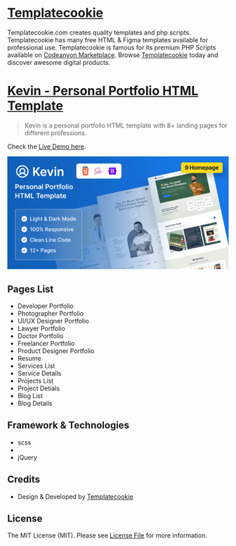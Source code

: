 # [Templatecookie](https://templatecookie.com)
Templatecookie.com creates quality templates and php scripts. Templatecookie has many free HTML & Figma templates available for professional use. Templatecookie is famous for its premium PHP Scripts available on [Codeanyon Marketplace](https://codecanyon.net/user/templatecookie). Browse [Templatecookie](https://templatecookie.com) today and discover awesome digital products.

# [Kevin - Personal Portfolio HTML Template](https://www.templatecookie.com/products)

> Kevin is a personal portfolio HTML template with 8+ landing pages for different professions.

Check the [Live Demo here](https://kevin-html.vercel.app/).

![](screenshot.png)

## Pages List
- Developer Portfolio
- Photographer Portfolio
- UI/UX Designer Portfolio
- Lawyer Portfolio
- Doctor Portfolio
- Freelancer Portfolio
- Product Designer Portfolio
- Resume
- Services List
- Service Details
- Projects List
- Project Detials
- Blog List
- Blog Details


## Framework & Technologies
- scss
- 
- jQuery

## Credits
- Design & Developed by [Templatecookie](https://templatecookie.com)

## License
The MIT License (MIT). Please see [License File](LICENSE.md) for more information.

